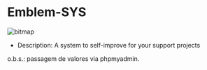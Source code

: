 # Emblem-SYS

<img src="https://i.ibb.co/8Yg7vxg/bitmap.png" alt="bitmap" border="0">

- Description: A system to self-improve for your support projects

o.b.s.: passagem de valores via phpmyadmin. 
